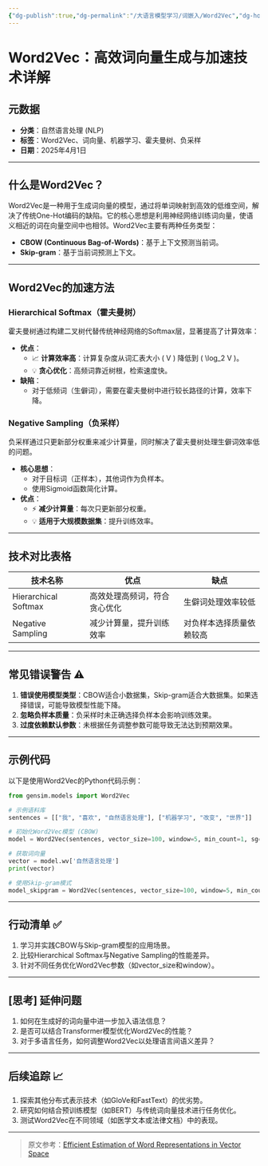 ```yaml
---
{"dg-publish":true,"dg-permalink":"/大语言模型学习/词嵌入/Word2Vec","dg-home":false,"dg-description":"在此输入笔记的描述","dg-hide":false,"dg-hide-title":false,"dg-show-backlinks":true,"dg-show-local-graph":true,"dg-show-inline-title":true,"dg-pinned":false,"dg-passphrase":"在此输入访问密码","dg-enable-mathjax":false,"dg-enable-mermaid":false,"dg-enable-uml":false,"dg-note-icon":0,"dg-enable-dataview":false,"tags":["NLP"],"permalink":"/大语言模型学习/词嵌入/Word2Vec/","dgShowBacklinks":true,"dgShowLocalGraph":true,"dgShowInlineTitle":true,"dgPassFrontmatter":true,"noteIcon":0,"created":"2025-04-02T21:45:57.000+08:00","updated":"2025-04-13T13:06:02.493+08:00"}
---
```




# Word2Vec：高效词向量生成与加速技术详解

## 元数据
- **分类**：自然语言处理 (NLP)
- **标签**：Word2Vec、词向量、机器学习、霍夫曼树、负采样
- **日期**：2025年4月1日  

---


## 什么是Word2Vec？
Word2Vec是一种用于生成词向量的模型，通过将单词映射到高效的低维空间，解决了传统One-Hot编码的缺陷。它的核心思想是利用神经网络训练词向量，使语义相近的词在向量空间中也相邻。Word2Vec主要有两种任务类型：
- **CBOW (Continuous Bag-of-Words)**：基于上下文预测当前词。
- **Skip-gram**：基于当前词预测上下文。

---


## Word2Vec的加速方法

### Hierarchical Softmax（霍夫曼树）
霍夫曼树通过构建二叉树代替传统神经网络的Softmax层，显著提高了计算效率：
- **优点**：
  - 📈 **计算效率高**：计算复杂度从词汇表大小 \( V \) 降低到 \( \log_2 V \)。
  - 💡 **贪心优化**：高频词靠近树根，检索速度快。
- **缺陷**：
  - 对于低频词（生僻词），需要在霍夫曼树中进行较长路径的计算，效率下降。


### Negative Sampling（负采样）
负采样通过只更新部分权重来减少计算量，同时解决了霍夫曼树处理生僻词效率低的问题。
- **核心思想**：
  - 对于目标词（正样本），其他词作为负样本。
  - 使用Sigmoid函数简化计算。
- **优点**：
  - ⚡️ **减少计算量**：每次只更新部分权重。
  - 💡 **适用于大规模数据集**：提升训练效率。

---


## 技术对比表格
| 技术名称           | 优点                           | 缺点                     |
|--------------------|--------------------------------|--------------------------|
| Hierarchical Softmax | 高效处理高频词，符合贪心优化 | 生僻词处理效率较低         |
| Negative Sampling   | 减少计算量，提升训练效率       | 对负样本选择质量依赖较高   |

---


## 常见错误警告 ⚠️
1. **错误使用模型类型**：CBOW适合小数据集，Skip-gram适合大数据集。如果选择错误，可能导致模型性能下降。
2. **忽略负样本质量**：负采样时未正确选择负样本会影响训练效果。
3. **过度依赖默认参数**：未根据任务调整参数可能导致无法达到预期效果。

---


## 示例代码
以下是使用Word2Vec的Python代码示例：

```python
from gensim.models import Word2Vec

# 示例语料库
sentences = [["我", "喜欢", "自然语言处理"], ["机器学习", "改变", "世界"]]

# 初始化Word2Vec模型 (CBOW)
model = Word2Vec(sentences, vector_size=100, window=5, min_count=1, sg=0)

# 获取词向量
vector = model.wv['自然语言处理']
print(vector)

# 使用Skip-gram模式
model_skipgram = Word2Vec(sentences, vector_size=100, window=5, min_count=1, sg=1)
```

---


## 行动清单 ✅
1. 学习并实践CBOW与Skip-gram模型的应用场景。
2. 比较Hierarchical Softmax与Negative Sampling的性能差异。
3. 针对不同任务优化Word2Vec参数（如vector_size和window）。

---


## [思考] 延伸问题
1. 如何在生成好的词向量中进一步加入语法信息？
2. 是否可以结合Transformer模型优化Word2Vec的性能？
3. 对于多语言任务，如何调整Word2Vec以处理语言间语义差异？

---


## 后续追踪 📈
1. 探索其他分布式表示技术（如GloVe和FastText）的优劣势。
2. 研究如何结合预训练模型（如BERT）与传统词向量技术进行任务优化。
3. 测试Word2Vec在不同领域（如医学文本或法律文档）中的表现。

---

> 原文参考：[Efficient Estimation of Word Representations in Vector Space](https://arxiv.org/pdf/1301.3781)
